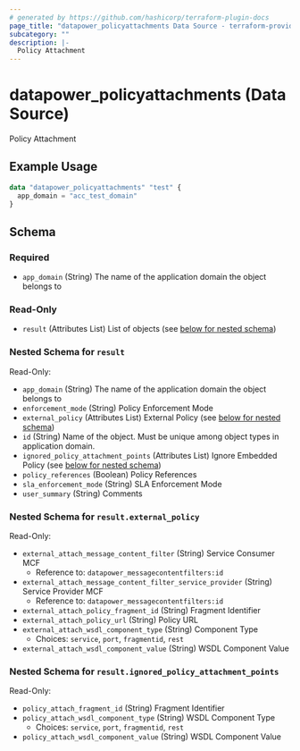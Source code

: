 ```yaml
---
# generated by https://github.com/hashicorp/terraform-plugin-docs
page_title: "datapower_policyattachments Data Source - terraform-provider-datapower"
subcategory: ""
description: |-
  Policy Attachment
---
```


# datapower_policyattachments (Data Source)

Policy Attachment

## Example Usage

```terraform
data "datapower_policyattachments" "test" {
  app_domain = "acc_test_domain"
}
```

<!-- schema generated by tfplugindocs -->
## Schema

### Required

- `app_domain` (String) The name of the application domain the object belongs to

### Read-Only

- `result` (Attributes List) List of objects (see [below for nested schema](#nestedatt--result))

<a id="nestedatt--result"></a>
### Nested Schema for `result`

Read-Only:

- `app_domain` (String) The name of the application domain the object belongs to
- `enforcement_mode` (String) Policy Enforcement Mode
- `external_policy` (Attributes List) External Policy (see [below for nested schema](#nestedatt--result--external_policy))
- `id` (String) Name of the object. Must be unique among object types in application domain.
- `ignored_policy_attachment_points` (Attributes List) Ignore Embedded Policy (see [below for nested schema](#nestedatt--result--ignored_policy_attachment_points))
- `policy_references` (Boolean) Policy References
- `sla_enforcement_mode` (String) SLA Enforcement Mode
- `user_summary` (String) Comments

<a id="nestedatt--result--external_policy"></a>
### Nested Schema for `result.external_policy`

Read-Only:

- `external_attach_message_content_filter` (String) Service Consumer MCF
  - Reference to: `datapower_messagecontentfilters:id`
- `external_attach_message_content_filter_service_provider` (String) Service Provider MCF
  - Reference to: `datapower_messagecontentfilters:id`
- `external_attach_policy_fragment_id` (String) Fragment Identifier
- `external_attach_policy_url` (String) Policy URL
- `external_attach_wsdl_component_type` (String) Component Type
  - Choices: `service`, `port`, `fragmentid`, `rest`
- `external_attach_wsdl_component_value` (String) WSDL Component Value


<a id="nestedatt--result--ignored_policy_attachment_points"></a>
### Nested Schema for `result.ignored_policy_attachment_points`

Read-Only:

- `policy_attach_fragment_id` (String) Fragment Identifier
- `policy_attach_wsdl_component_type` (String) WSDL Component Type
  - Choices: `service`, `port`, `fragmentid`, `rest`
- `policy_attach_wsdl_component_value` (String) WSDL Component Value

